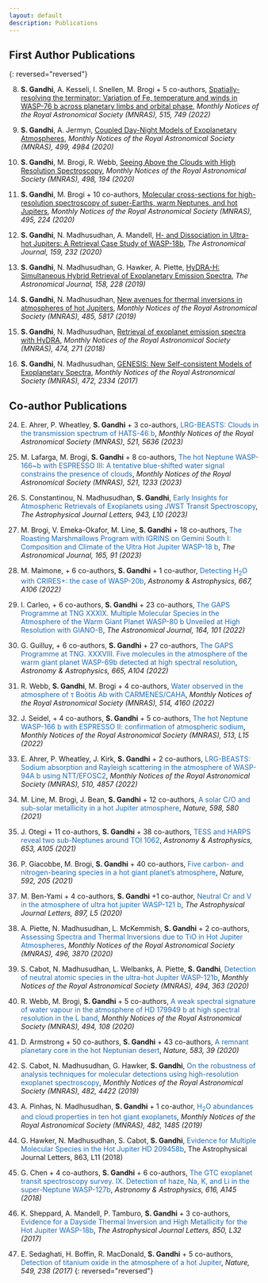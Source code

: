```yaml
---
layout: default
description: Publications
---
```


## First Author Publications 

{: reversed="reversed"}

8. **S. Gandhi**, A. Kesseli, I. Snellen, M. Brogi + 5 co-authors, 
[ Spatially-resolving the terminator: Variation of Fe, temperature and winds in WASP-76 b across planetary limbs and orbital phase](https://ui.adsabs.harvard.edu/abs/2022MNRAS.515..749G/abstract), 
_Monthly Notices of the Royal Astronomical Society (MNRAS), 515, 749 (2022)_

8. **S. Gandhi**, A. Jermyn, 
[Coupled Day-Night Models of Exoplanetary Atmospheres](https://ui.adsabs.harvard.edu/abs/2020MNRAS.499.4984G/abstract), 
_Monthly Notices of the Royal Astronomical Society (MNRAS), 499, 4984 (2020)_

7. **S. Gandhi**, M. Brogi, R. Webb,
[Seeing Above the Clouds with High Resolution Spectroscopy](https://ui.adsabs.harvard.edu/abs/2020MNRAS.498..194G/abstract), 
_Monthly Notices of the Royal Astronomical Society (MNRAS), 498, 194 (2020)_

6. **S. Gandhi**, M. Brogi + 10 co-authors, 
[Molecular cross-sections for high-resolution spectroscopy of super-Earths, warm Neptunes, and hot Jupiters](https://ui.adsabs.harvard.edu/abs/2020MNRAS.495..224G/abstract), 
_Monthly Notices of the Royal Astronomical Society (MNRAS), 495, 224 (2020)_

5. **S. Gandhi**, N. Madhusudhan, A. Mandell,
[H- and Dissociation in Ultra-hot Jupiters: A Retrieval Case Study of WASP-18b](https://ui.adsabs.harvard.edu/abs/2020AJ....159..232G/abstract),
_The Astronomical Journal, 159, 232 (2020)_

4. **S. Gandhi**, N. Madhusudhan, G. Hawker, A. Piette, 
[HyDRA-H: Simultaneous Hybrid Retrieval of Exoplanetary Emission Spectra](https://ui.adsabs.harvard.edu/abs/2019AJ....158..228G/abstract), 
_The Astronomical Journal, 158, 228 (2019)_

3. **S. Gandhi**, N. Madhusudhan, 
[New avenues for thermal inversions in atmospheres of hot Jupiters](https://ui.adsabs.harvard.edu/abs/2019MNRAS.485.5817G/abstract), 
_Monthly Notices of the Royal Astronomical Society (MNRAS), 485, 5817 (2019)_

2. **S. Gandhi**, N. Madhusudhan, 
[Retrieval of exoplanet emission spectra with HyDRA](https://ui.adsabs.harvard.edu/abs/2018MNRAS.474..271G/abstract), 
_Monthly Notices of the Royal Astronomical Society (MNRAS), 474, 271 (2018)_

1. **S. Gandhi**, N. Madhusudhan, 
[GENESIS: New Self-consistent Models of Exoplanetary Spectra](https://ui.adsabs.harvard.edu/abs/2017MNRAS.472.2334G/abstract), 
_Monthly Notices of the Royal Astronomical Society (MNRAS), 472, 2334 (2017)_

## Co-author Publications 

24. E. Ahrer, P. Wheatley, **S. Gandhi** + 3 co-authors,
<span style="color: #1e6bb8"> LRG-BEASTS: Clouds in the transmission spectrum of HATS-46 b</span>,
_Monthly Notices of the Royal Astronomical Society (MNRAS), 521, 5636 (2023)_

23. M. Lafarga, M. Brogi, **S. Gandhi** + 8 co-authors,
<span style="color: #1e6bb8"> The hot Neptune WASP-166~b with ESPRESSO III: A tentative blue-shifted water signal constrains the presence of clouds</span>,
_Monthly Notices of the Royal Astronomical Society (MNRAS), 521, 1233 (2023)_

22. S. Constantinou, N. Madhusudhan, **S. Gandhi**,
<span style="color: #1e6bb8"> Early Insights for Atmospheric Retrievals of Exoplanets using JWST Transit Spectroscopy</span>,
_The Astrophysical Journal Letters, 943, L10 (2023)_

21. M. Brogi, V. Emeka-Okafor, M. Line, **S. Gandhi** + 18 co-authors,
<span style="color: #1e6bb8"> The Roasting Marshmallows Program with IGRINS on Gemini South I: Composition and Climate of the Ultra Hot Jupiter WASP-18 b</span>,
_The Astronomical Journal, 165, 91 (2023)_

20. M. Maimone, + 6 co-authors, **S. Gandhi** + 1 co-author,
<span style="color: #1e6bb8"> Detecting H<sub>2</sub>O with CRIRES+: the case of WASP-20b</span>,
_Astronomy & Astrophysics, 667, A106 (2022)_

19. I. Carleo, + 6 co-authors, **S. Gandhi** + 23 co-authors,
<span style="color: #1e6bb8">The GAPS Programme at TNG XXXIX. Multiple Molecular Species in the Atmosphere of the Warm Giant Planet WASP-80 b Unveiled at High Resolution with GIANO-B</span>,
_The Astronomical Journal, 164, 101 (2022)_

18. G. Guilluy, + 6 co-authors, **S. Gandhi** + 27 co-authors,
<span style="color: #1e6bb8"> The GAPS Programme at TNG. XXXVIII. Five molecules in the atmosphere of the warm giant planet WASP-69b detected at high spectral resolution</span>,
_Astronomy & Astrophysics, 665, A104 (2022)_

17. R. Webb, **S. Gandhi**, M. Brogi + 4 co-authors,
<span style="color: #1e6bb8">Water observed in the atmosphere of τ Boötis Ab with CARMENES/CAHA</span>,
_Monthly Notices of the Royal Astronomical Society (MNRAS), 514, 4160 (2022)_

16. J. Seidel, + 4 co-authors, **S. Gandhi** + 5 co-authors,
<span style="color: #1e6bb8">The hot Neptune WASP-166 b with ESPRESSO II: confirmation of atmospheric sodium</span>,
_Monthly Notices of the Royal Astronomical Society (MNRAS), 513, L15 (2022)_

15. E. Ahrer, P. Wheatley, J. Kirk,  **S. Gandhi** + 2 co-authors, 
<span style="color: #1e6bb8">LRG-BEASTS: Sodium absorption and Rayleigh scattering in the atmosphere of WASP-94A b using NTT/EFOSC2</span>,
_Monthly Notices of the Royal Astronomical Society (MNRAS), 510, 4857 (2022)_

14. M. Line, M. Brogi, J. Bean,  **S. Gandhi** + 12 co-authors, 
<span style="color: #1e6bb8">A solar C/O and sub-solar metallicity in a hot Jupiter atmosphere</span>,
_Nature, 598, 580 (2021)_

13. J. Otegi + 11 co-authors,  **S. Gandhi** + 38 co-authors, 
<span style="color: #1e6bb8">TESS and HARPS reveal two sub-Neptunes around TOI 1062</span>,
_Astronomy & Astrophysics, 653, A105 (2021)_

12. P. Giacobbe, M. Brogi, **S. Gandhi** + 40 co-authors, 
<span style="color: #1e6bb8">Five carbon- and nitrogen-bearing species in a hot giant planet’s atmosphere</span>,
_Nature, 592, 205 (2021)_

11. M. Ben-Yami + 4 co-authors, **S. Gandhi** +1 co-author, 
<span style="color: #1e6bb8">Neutral Cr and V in the atmosphere of ultra hot jupiter WASP-121 b</span>,
_The Astrophysical Journal Letters, 897, L5 (2020)_

10. A. Piette, N. Madhusudhan, L. McKemmish, **S. Gandhi** + 2 co-authors, 
<span style="color: #1e6bb8">Assessing Spectra and Thermal Inversions due to TiO in Hot Jupiter Atmospheres</span>, 
_Monthly Notices of the Royal Astronomical Society (MNRAS), 496, 3870 (2020)_

9. S. Cabot, N. Madhusudhan, L. Welbanks, A. Piette, **S. Gandhi**, 
<span style="color: #1e6bb8">Detection of neutral atomic species in the ultra-hot Jupiter WASP-121b</span>, 
_Monthly Notices of the Royal Astronomical Society (MNRAS), 494, 363 (2020)_

8. R. Webb, M. Brogi, **S. Gandhi** + 5 co-authors, 
<span style="color: #1e6bb8">A weak spectral signature of water vapour in the atmosphere of HD 179949 b at high spectral resolution in the L band</span>, 
_Monthly Notices of the Royal Astronomical Society (MNRAS), 494, 108 (2020)_

7. D. Armstrong + 50 co-authors, **S. Gandhi** + 43 co-authors, 
<span style="color: #1e6bb8">A remnant planetary core in the hot Neptunian desert</span>, 
_Nature, 583, 39 (2020)_

6. S. Cabot, N. Madhusudhan, G. Hawker, **S. Gandhi**, 
<span style="color: #1e6bb8">On the robustness of analysis techniques for molecular detections using high-resolution exoplanet spectroscopy</span>, 
_Monthly Notices of the Royal Astronomical Society (MNRAS), 482, 4422 (2019)_

5. A. Pinhas, N. Madhusudhan, **S. Gandhi** + 1 co-author, 
<span style="color: #1e6bb8">H<sub>2</sub>O abundances and cloud properties in ten hot giant exoplanets</span>, 
_Monthly Notices of the Royal Astronomical Society (MNRAS), 482, 1485 (2019)_

4. G. Hawker, N. Madhusudhan, S. Cabot, **S. Gandhi**, 
<span style="color: #1e6bb8">Evidence for Multiple Molecular Species in the Hot Jupiter HD 209458b</span>, 
The Astrophysical Journal Letters, 863, L11 (2018)

3. G. Chen + 4 co-authors, **S. Gandhi** + 6 co-authors, 
<span style="color: #1e6bb8">The GTC exoplanet transit spectroscopy survey. IX. Detection of haze, Na, K, and Li in the super-Neptune WASP-127b</span>, 
_Astronomy & Astrophysics, 616, A145 (2018)_

2. K. Sheppard, A. Mandell, P. Tamburo, **S. Gandhi** + 3 co-authors, 
<span style="color: #1e6bb8">Evidence for a Dayside Thermal Inversion and High Metallicity for the Hot Jupiter WASP-18b</span>, 
_The Astrophysical Journal Letters, 850, L32 (2017)_

1. E. Sedaghati, H. Boffin, R. MacDonald, **S. Gandhi** + 5 co-authors, 
<span style="color: #1e6bb8">Detection of titanium oxide in the atmosphere of a hot Jupiter</span>, 
_Nature, 549, 238 (2017)_
{: reversed="reversed"}

